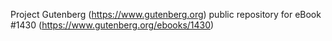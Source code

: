 Project Gutenberg (https://www.gutenberg.org) public repository for eBook #1430 (https://www.gutenberg.org/ebooks/1430)
